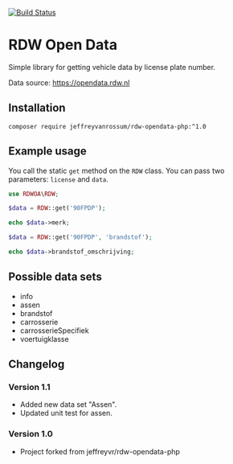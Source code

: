 [![Build Status](https://travis-ci.org/jeffreyvr/rdw-opendata-php.svg?branch=master)](https://travis-ci.org/jeffreyvr/rdw-opendata-php)

# RDW Open Data

Simple library for getting vehicle data by license plate number.

Data source: https://opendata.rdw.nl

## Installation

`composer require jeffreyvanrossum/rdw-opendata-php:^1.0`

## Example usage

You call the static `get` method on the `RDW` class. You can pass two parameters: `license` and `data`.

```php
use RDWOA\RDW;

$data = RDW::get('90FPDP');

echo $data->merk;
```

```php
$data = RDW::get('90FPDP', 'brandstof');

echo $data->brandstof_omschrijving;
```

## Possible data sets

* info
* assen
* brandstof
* carrosserie
* carrosserieSpecifiek
* voertuigklasse

## Changelog

### Version 1.1
* Added new data set "Assen".
* Updated unit test for assen.

### Version 1.0
* Project forked from jeffreyvr/rdw-opendata-php
